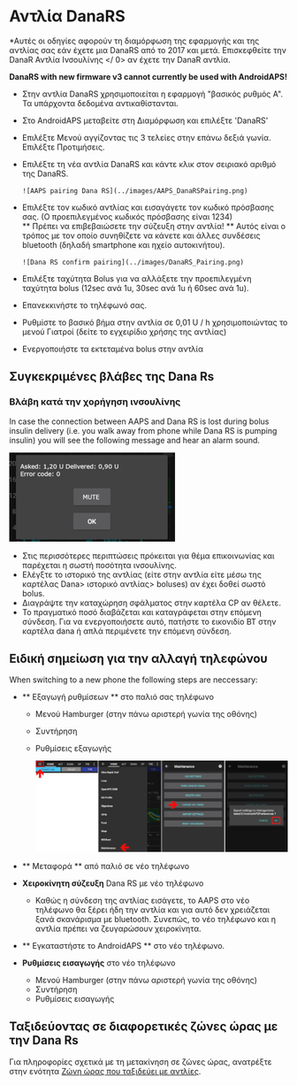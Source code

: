 # Αντλία DanaRS

*Αυτές οι οδηγίες αφορούν τη διαμόρφωση της εφαρμογής και της αντλίας σας εάν έχετε μια DanaRS από το 2017 και μετά. Επισκεφθείτε την  DanaR Αντλία Ινσουλίνης </ 0> αν έχετε την DanaR αντλία.</em></p> 

**DanaRS with new firmware v3 cannot currently be used with AndroidAPS!**

* Στην αντλία DanaRS χρησιμοποιείται η εφαρμογή "βασικός ρυθμός Α". Τα υπάρχοντα δεδομένα αντικαθίστανται.

* Στο AndroidAPS μεταβείτε στη Διαμόρφωση και επιλέξτε 'DanaRS'

* Επιλέξτε Μενού αγγίζοντας τις 3 τελείες στην επάνω δεξιά γωνία. Επιλέξτε Προτιμήσεις.

* Επιλέξτε τη νέα αντλία DanaRS και κάντε κλικ στον σειριακό αριθμό της DanaRS.
  
      ![AAPS pairing Dana RS](../images/AAPS_DanaRSPairing.png)
      

* Επιλέξτε τον κωδικό αντλίας και εισαγάγετε τον κωδικό πρόσβασης σας. (Ο προεπιλεγμένος κωδικός πρόσβασης είναι 1234)   
  ** Πρέπει να επιβεβαιώσετε την σύζευξη στην αντλία! ** Αυτός είναι ο τρόπος με τον οποίο συνηθίζετε να κάνετε και άλλες συνδέσεις bluetooth (δηλαδή smartphone και ηχείο αυτοκινήτου).
  
      ![Dana RS confirm pairing](../images/DanaRS_Pairing.png)
      

* Επιλέξτε ταχύτητα Bolus ​​για να αλλάξετε την προεπιλεγμένη ταχύτητα bolus (12sec ανά 1u, 30sec ανά 1u ή 60sec ανά 1u).

* Επανεκκινήστε το τηλέφωνό σας.

* Ρυθμίστε το βασικό βήμα στην αντλία σε 0,01 U / h χρησιμοποιώντας το μενού Γιατροί (δείτε το εγχειρίδιο χρήσης της αντλίας)

* Ενεργοποιήστε τα εκτεταμένα bolus στην αντλία

## Συγκεκριμένες βλάβες της Dana Rs

### Βλάβη κατά την χορήγηση ινσουλίνης

In case the connection between AAPS and Dana RS is lost during bolus insulin delivery (i.e. you walk away from phone while Dana RS is pumping insulin) you will see the following message and hear an alarm sound.

![Alarm insulin delivery](../images/DanaRS_Error_bolus.png)

* Στις περισσότερες περιπτώσεις πρόκειται για θέμα επικοινωνίας και παρέχεται η σωστή ποσότητα ινσουλίνης.
* Ελέγξτε το ιστορικό της αντλίας (είτε στην αντλία είτε μέσω της καρτέλας Dana> ιστορικό αντλίας> boluses) αν έχει δοθεί σωστό bolus.
* Διαγράψτε την καταχώρηση σφάλματος στην καρτέλα CP αν θέλετε.
* Το πραγματικό ποσό διαβάζεται και καταγράφεται στην επόμενη σύνδεση. Για να ενεργοποιήσετε αυτό, πατήστε το εικονιδίο BT στην καρτέλα dana ή απλά περιμένετε την επόμενη σύνδεση.

## Ειδική σημείωση για την αλλαγή τηλεφώνου

When switching to a new phone the following steps are neccessary:

* ** Εξαγωγή ρυθμίσεων ** στο παλιό σας τηλέφωνο
  
  * Μενού Hamburger (στην πάνω αριστερή γωνία της οθόνης)
  * Συντήρηση
  * Ρυθμίσεις εξαγωγής
    
    ![Ρυθμίσεις εξαγωγής AAPS](../images/AAPS_ExportSettings.png)

* ** Μεταφορά ** από παλιό σε νέο τηλέφωνο

* **Χειροκίνητη σύζευξη** Dana RS με νέο τηλέφωνο 
  * Καθώς η σύνδεση της αντλίας εισάγετε, το AAPS στο νέο τηλέφωνο θα ξέρει ήδη την αντλία και για αυτό δεν χρειάζεται ξανά σκανάρισμα με bluetooth. Συνεπώς, το νέο τηλέφωνο και η αντλία πρέπει να ζευγαρώσουν χειροκίνητα.
* ** Εγκαταστήστε το AndroidAPS ** στο νέο τηλέφωνο.
* **Ρυθμίσεις εισαγωγής** στο νέο τηλέφωνο 
  * Μενού Hamburger (στην πάνω αριστερή γωνία της οθόνης)
  * Συντήρηση
  * Ρυθμίσεις εισαγωγής

## Ταξιδεύοντας σε διαφορετικές ζώνες ώρας με την Dana Rs

Για πληροφορίες σχετικά με τη μετακίνηση σε ζώνες ώρας, ανατρέξτε στην ενότητα [Ζώνη ώρας που ταξιδεύει με αντλίες](../Usage/Timezone-traveling#danarv2-danars).